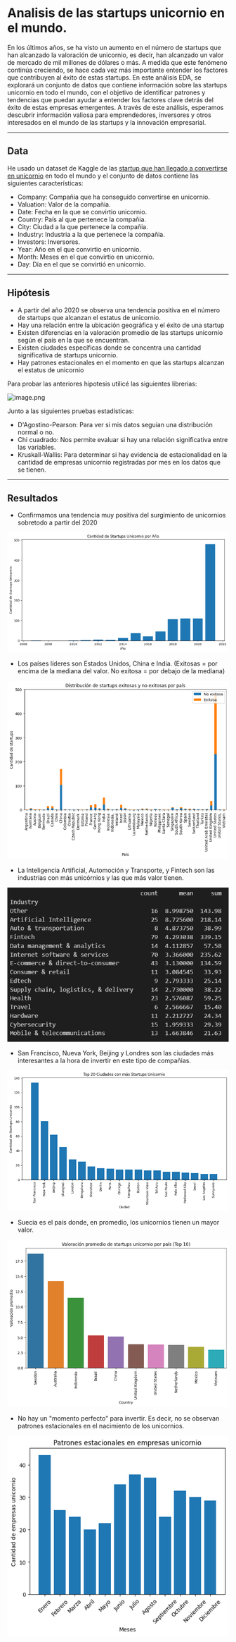 # Analisis de las startups unicornio en el mundo.

En los últimos años, se ha visto un aumento en el número de startups que han alcanzado la valoración de unicornio, es decir, han alcanzado un valor de mercado de mil millones de dólares o más. A medida que este fenómeno continúa creciendo, se hace cada vez más importante entender los factores que contribuyen al éxito de estas startups. En este análisis EDA, se explorará un conjunto de datos que contiene información sobre las startups unicornio en todo el mundo, con el objetivo de identificar patrones y tendencias que puedan ayudar a entender los factores clave detrás del éxito de estas empresas emergentes. A través de este análisis, esperamos descubrir información valiosa para emprendedores, inversores y otros interesados en el mundo de las startups y la innovación empresarial.

------

## Data

He usado un dataset de Kaggle de las [startup que han llegado a convertirse en unicornio](https://www.kaggle.com/datasets/uzairrehman/world-wide-unicorn-startups) en todo el mundo y el conjunto de datos contiene las siguientes características:


- Company: Compañia que ha conseguido convertirse en unicornio. 
- Valuation: Valor de la compañia.
- Date: Fecha en la que se convirtio unicornio.
- Country: País al que pertenece la compañia.
- City: Ciudad a la que pertenece la compañia.
- Industry: Industria a la que pertenece la compañia.
- Investors: Inversores.
- Year: Año en el que convirtio en unicornio. 
- Month: Meses en el que convirtio en unicornio. 
- Day: Día en el que se convirtió en unicornio. 

-----

## Hipótesis

-  A partir del año 2020 se observa una tendencia positiva en el número de startups que alcanzan el estatus de unicornio. 
- Hay una relación entre la ubicación geográfica y el éxito de una startup
- Existen diferencias en la valoración promedio de las startups unicornio según el país en la que se encuentran.
- Existen ciudades específicas donde se concentra una cantidad significativa de startups unicornio.
- Hay patrones estacionales en el momento en que las startups alcanzan el estatus de unicornio

Para probar las anteriores hipotesis utilicé las siguientes librerias:


![image.png](attachment:image.png)


Junto a las siguientes pruebas estadísticas: 
- D'Agostino-Pearson: Para ver si mis datos seguian una distribución normal o no.
- Chi cuadrado: Nos permite evaluar si hay una relación significativa entre las variables.
- Kruskall-Wallis: Para determinar si hay evidencia de estacionalidad en la cantidad de empresas unicornio registradas por mes en los datos que se tienen.


-----
## Resultados


- Confirmamos una tendencia muy positiva del surgimiento de unicornios sobretodo a partir del 2020

<img src = 'fotos readme/hipotesis1.png'> 

- Los países líderes son Estados Unidos, China e India. (Exitosas = por encima de la mediana del valor. No exitosa = por debajo de la mediana)

<img src = 'fotos readme/hipotesis2.png'>

- La Inteligencia Artificial, Automoción y Transporte, y Fintech son las industrias con más unicórnios y las que más valor tienen. 

<img src = 'fotos readme/industrias.png'>

- San Francisco, Nueva York, Beijing y Londres son las ciudades más interesantes a la hora de invertir en este tipo de compañias.

<img src = 'fotos readme/hipotesis4.png'>

- Suecia es el país donde, en promedio, los unicornios tienen un mayor valor. 

<img src = 'fotos readme/hipotesis3.png'>

- No hay un "momento perfecto" para invertir. Es decir, no se observan patrones estacionales en el nacimiento de los unicornios. 

<img src = 'fotos readme/hipotesis5.png'>

